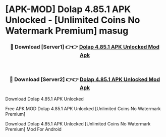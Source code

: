 # [APK-MOD] Dolap 4.85.1 APK Unlocked - [Unlimited Coins No Watermark Premium] masug



<div align="center">
<h3>🔴 Download [Server1] 👉👉 <a href="https://momento.my/?title=Dolap_4.85.1_APK_Unlocked">Dolap 4.85.1 APK Unlocked Mod Apk</a></h3><br>

<h3>🔴 Download [Server2] 👉👉 <a href="https://momento.my/?title=Dolap_4.85.1_APK_Unlocked">Dolap 4.85.1 APK Unlocked Mod Apk</a></h3>
</div>



Download Dolap 4.85.1 APK Unlocked 

Free APK MOD Dolap 4.85.1 APK Unlocked [Unlimited Coins No Watermark Premium]

Download Dolap 4.85.1 APK Unlocked [Unlimited Coins No Watermark Premium] Mod For Android
